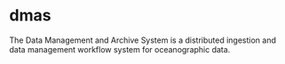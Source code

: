 # dmas
The Data Management and Archive System is a distributed ingestion and data management workflow system for oceanographic data.
